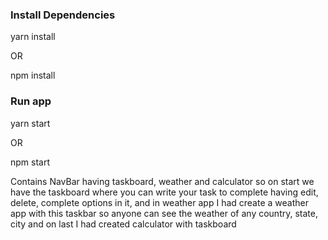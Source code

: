 ### Install Dependencies

yarn install

OR

npm install

### Run app

yarn start

OR

npm start


Contains NavBar having taskboard, weather and calculator so on start we have the taskboard where you can write your task to complete having edit, delete, complete options in it, and in weather app I had create a weather app with this taskbar so anyone can see the weather of any country, state, city and on last I had created calculator with taskboard
